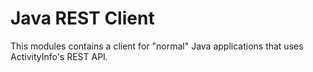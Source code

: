 
# Java REST Client

This modules contains a client for "normal" Java applications that
uses ActivityInfo's REST API.


